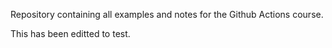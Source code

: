 Repository containing all examples and notes for the Github Actions course.

This has been editted to test.
